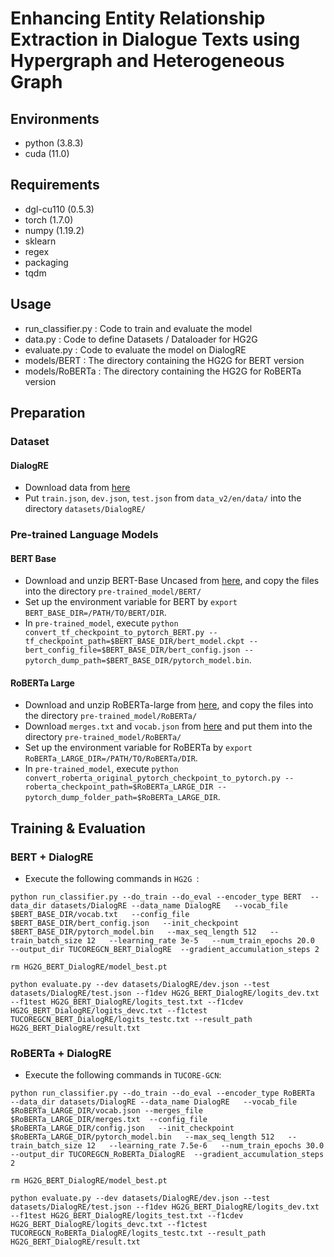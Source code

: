# Enhancing Entity Relationship Extraction in Dialogue Texts using Hypergraph and Heterogeneous Graph



## Environments

- python		(3.8.3)
- cuda			(11.0)

## Requirements

- dgl-cu110			   (0.5.3)
- torch					   (1.7.0)
- numpy					(1.19.2)
- sklearn
- regex
- packaging
- tqdm


## Usage

- run_classifier.py : Code to train and evaluate the model
- data.py : Code to define Datasets / Dataloader for HG2G 
- evaluate.py : Code to evaluate the model on DialogRE
- models/BERT : The directory containing the HG2G for BERT version
- models/RoBERTa : The directory containing the HG2G  for RoBERTa version


## Preparation

### Dataset

#### DialogRE

- Download data from [here](https://github.com/nlpdata/dialogre) 
- Put `train.json`, `dev.json`, `test.json` from ```data_v2/en/data/``` into the directory `datasets/DialogRE/`



### Pre-trained Language Models

#### BERT Base

- Download and unzip BERT-Base Uncased from [here](https://github.com/google-research/bert), and copy the files into the directory `pre-trained_model/BERT/`
- Set up the environment variable for BERT by ```export BERT_BASE_DIR=/PATH/TO/BERT/DIR```. 
- In `pre-trained_model`, execute ```python convert_tf_checkpoint_to_pytorch_BERT.py --tf_checkpoint_path=$BERT_BASE_DIR/bert_model.ckpt --bert_config_file=$BERT_BASE_DIR/bert_config.json --pytorch_dump_path=$BERT_BASE_DIR/pytorch_model.bin```.

#### RoBERTa Large

- Download and unzip RoBERTa-large from [here](https://github.com/pytorch/fairseq/tree/master/examples/roberta), and copy the files into the directory `pre-trained_model/RoBERTa/`
- Download `merges.txt` and `vocab.json` from [here](https://huggingface.co/roberta-large/tree/main) and put them into the directory `pre-trained_model/RoBERTa/`
- Set up the environment variable for RoBERTa by ```export RoBERTa_LARGE_DIR=/PATH/TO/RoBERTa/DIR```. 
- In `pre-trained_model`, execute ```python convert_roberta_original_pytorch_checkpoint_to_pytorch.py --roberta_checkpoint_path=$RoBERTa_LARGE_DIR --pytorch_dump_folder_path=$RoBERTa_LARGE_DIR```.

## Training & Evaluation

### BERT + DialogRE

- Execute the following commands in ```HG2G ```:

```
python run_classifier.py --do_train --do_eval --encoder_type BERT  --data_dir datasets/DialogRE --data_name DialogRE   --vocab_file $BERT_BASE_DIR/vocab.txt   --config_file $BERT_BASE_DIR/bert_config.json   --init_checkpoint $BERT_BASE_DIR/pytorch_model.bin   --max_seq_length 512   --train_batch_size 12   --learning_rate 3e-5   --num_train_epochs 20.0   --output_dir TUCOREGCN_BERT_DialogRE  --gradient_accumulation_steps 2

rm HG2G_BERT_DialogRE/model_best.pt

python evaluate.py --dev datasets/DialogRE/dev.json --test datasets/DialogRE/test.json --f1dev HG2G_BERT_DialogRE/logits_dev.txt --f1test HG2G_BERT_DialogRE/logits_test.txt --f1cdev HG2G_BERT_DialogRE/logits_devc.txt --f1ctest TUCOREGCN_BERT_DialogRE/logits_testc.txt --result_path HG2G_BERT_DialogRE/result.txt
```




### RoBERTa + DialogRE

- Execute the following commands in ```TUCORE-GCN```:

```
python run_classifier.py --do_train --do_eval --encoder_type RoBERTa  --data_dir datasets/DialogRE --data_name DialogRE   --vocab_file $RoBERTa_LARGE_DIR/vocab.json --merges_file $RoBERTa_LARGE_DIR/merges.txt  --config_file $RoBERTa_LARGE_DIR/config.json   --init_checkpoint $RoBERTa_LARGE_DIR/pytorch_model.bin   --max_seq_length 512   --train_batch_size 12   --learning_rate 7.5e-6   --num_train_epochs 30.0   --output_dir TUCOREGCN_RoBERTa_DialogRE  --gradient_accumulation_steps 2

rm HG2G_BERT_DialogRE/model_best.pt

python evaluate.py --dev datasets/DialogRE/dev.json --test datasets/DialogRE/test.json --f1dev HG2G_BERT_DialogRE/logits_dev.txt --f1test HG2G_BERT_DialogRE/logits_test.txt --f1cdev HG2G_BERT_DialogRE/logits_devc.txt --f1ctest TUCOREGCN_RoBERTa_DialogRE/logits_testc.txt --result_path HG2G_BERT_DialogRE/result.txt
```




```

